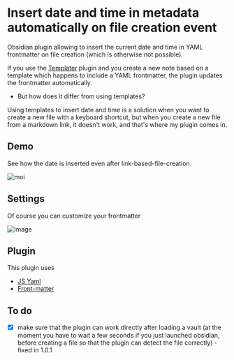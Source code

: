  # Insert date and time in metadata automatically on file creation event
 
 Obsidian plugin allowing to insert the current date and time in YAML frontmatter on file creation (which is otherwise not possible). 
 
 If you use the [Templater](https://github.com/SilentVoid13/Templater) plugin and you create a new note based on a template which happens to include a YAML frontmatter, the plugin updates the frontmatter automatically.
 
 - But how does it differ from using templates?

Using templates to insert date and time is a solution when you want to create a new file with a keyboard shortcut, but when you create a new file from a markdown link, it doesn't work, and that's where my plugin comes in.

## Demo

See how the date is inserted even after link-based-file-creation.

![moi](https://user-images.githubusercontent.com/105465034/168185897-17e87af8-9d33-4fc9-8164-04de5e1a8883.gif)

## Settings

Of course you can customize your frontmatter

![image](https://user-images.githubusercontent.com/105465034/168187197-8e6541a0-8547-4594-bf22-56fca6ae886b.png)


## Plugin

This plugin uses

- [JS Yaml](https://github.com/nodeca/js-yaml)
- [Front-matter](https://www.npmjs.com/package/front-matter)

## To do
- [x] make sure that the plugin can work directly after loading a vault (at the moment you have to wait a few seconds if you just launched obsidian, before creating a file so that the plugin can detect the file correctly) - fixed in 1.0.1
